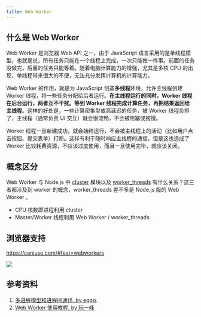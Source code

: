 ```yaml
---
title: Web Worker
---
```


## 什么是 Web Worker

Web Worker 是浏览器 Web API 之一，由于 JavaScript 语言采用的是单线程模型，也就是说，所有任务只能在一个线程上完成，一次只能做一件事。前面的任务没做完，后面的任务只能等着。随着电脑计算能力的增强，尤其是多核 CPU 的出现，单线程带来很大的不便，无法充分发挥计算机的计算能力。

Web Worker 的作用，就是为 JavaScript 创造**多线程**环境，允许主线程创建 Worker 线程，将一些任务分配给后者运行。**在主线程运行的同时，Worker 线程在后台运行，两者互不干扰。等到 Worker 线程完成计算任务，再把结果返回给主线程**。这样的好处是，一些计算密集型或高延迟的任务，被 Worker 线程负担了，主线程（通常负责 UI 交互）就会很流畅，不会被阻塞或拖慢。

Worker 线程一旦新建成功，就会始终运行，不会被主线程上的活动（比如用户点击按钮、提交表单）打断。这样有利于随时响应主线程的通信。但是这也造成了 Worker 比较耗费资源，不应该过度使用，而且一旦使用完毕，就应该关闭。

## 概念区分

Web Worker 与 Node.js 中 [cluster](https://eggjs.org/zh-cn/core/cluster-and-ipc.html) 模块以及 [worker_threads](https://nodejs.org/api/worker_threads.html) 有什么关系？这三者都涉及到 worker 的概念，worker_threads 差不多是 Node.js 版的 Web Worker 。

- CPU 核数即进程利用 cluster
- Master/Worker 线程利用 Web Worker / worker_threads

## 浏览器支持

https://caniuse.com/#feat=webworkers

<Img src="https://cosmos-x.oss-cn-hangzhou.aliyuncs.com/FdcUi4.png" />

## 参考资料

1. [多进程模型和进程间通讯, by eggjs](https://eggjs.org/zh-cn/core/cluster-and-ipc.html)
2. [Web Worker 使用教程, by 阮一峰](http://www.ruanyifeng.com/blog/2018/07/web-worker.html)
